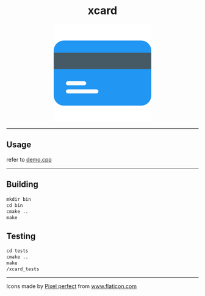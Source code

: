 <div align="center">

# xcard

![](assets/credit-card.png)


</div>

---

## Usage


refer to [demo.cpp](src/demo.cpp)

---

## Building

```
mkdir bin
cd bin
cmake ..
make
```

## Testing

```
cd tests
cmake ..
make
/xcard_tests
```


---

<div>Icons made by <a href="https://www.flaticon.com/authors/pixel-perfect" title="Pixel perfect">Pixel perfect</a> from <a href="https://www.flaticon.com/" title="Flaticon">www.flaticon.com</a></div>